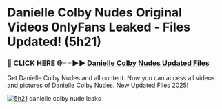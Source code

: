 # Danielle Colby Nudes Original Videos 0nlyFans Leaked - Files Updated! (5h21)

<h3>🔴 CLICK HERE 🌐==►► <a href="https://tinyurl.com/5h6xmrr3" rel="nofollow">Danielle Colby Nudes Updated Files</a></h3>

Get Danielle Colby Nudes and all content. Now you can access all videos and pictures of Danielle Colby Nudes. New Updated Files 2025!

[![5h21](https://i.imgur.com/KVD873Z.gif)](https://tinyurl.com/5h6xmrr3)
danielle colby nude leaks